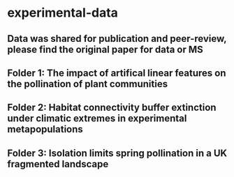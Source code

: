 #   experimental-data
## Data was shared for publication and peer-review, please find the original paper for data or MS ###

## Folder 1: The impact of artifical linear features on the pollination of plant communities

## Folder 2: Habitat connectivity buffer extinction under climatic extremes in experimental metapopulations

## Folder 3: Isolation limits spring pollination in a UK fragmented landscape
